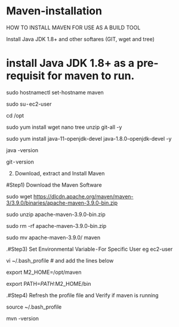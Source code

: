 # Maven-installation

HOW TO INSTALL MAVEN FOR USE AS A BUILD TOOL

Install Java JDK 1.8+ and other softares (GIT, wget and tree)

# install Java JDK 1.8+ as a pre-requisit for maven to run.

sudo hostnamectl set-hostname maven

sudo su - ec2-user

cd /opt

sudo yum install wget nano tree unzip git-all -y

sudo yum install java-11-openjdk-devel java-1.8.0-openjdk-devel -y

java -version

git - version

2. Download, extract and Install Maven
   
#Step1) Download the Maven Software

sudo wget https://dlcdn.apache.org/maven/maven-3/3.9.0/binaries/apache-maven-3.9.0-bin.zip

sudo unzip apache-maven-3.9.0-bin.zip

sudo rm -rf apache-maven-3.9.0-bin.zip

sudo mv apache-maven-3.9.0/ maven

.#Step3) Set Environmental Variable - For Specific User eg ec2-user

vi ~/.bash_profile # and add the lines below

export M2_HOME=/opt/maven

export PATH=$PATH:$M2_HOME/bin

.#Step4) Refresh the profile file and Verify if maven is running

source ~/.bash_profile

mvn -version

